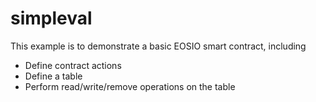# simpleval

This example is to demonstrate a basic EOSIO smart contract, including

- Define contract actions
- Define a table
- Perform read/write/remove operations on the table
